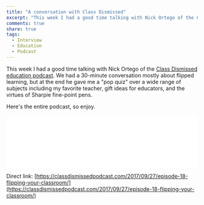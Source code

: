 ```yaml
---
title: "A conversation with Class Dismissed"
excerpt: "This week I had a good time talking with Nick Ortego of the Class Dismissed education podcast."
comments: true
share: true
tags:
  - Interview
  - Education 
  - Podcast 
---
```


This week I had a good time talking with Nick Ortego of the [Class Dismissed education podcast](https://classdismissedpodcast.com/). We had a 30-minute conversation mostly about flipped learning, but at the end he gave me a "pop quiz" over a wide range of subjects including my favorite teacher, gift ideas for educators, and the virtues of Sharpie fine-point pens. 

Here's the entire podcast, so enjoy. 

<iframe src="//player.blubrry.com/?media_url=https%3A%2F%2Fmedia.blubrry.com%2Fclassdismissed%2Fcontent.blubrry.com%2Fclassdismissed%2FEp_18.mp3&amp;podcast_link=https%3A%2F%2Fclassdismissedpodcast.com%2F2017%2F09%2F27%2Fepisode-18-flipping-your-classroom%2F" scrolling="no" width="100%" height="138px" frameborder="0"></iframe>

Direct link: [https://classdismissedpodcast.com/2017/09/27/episode-18-flipping-your-classroom/](https://classdismissedpodcast.com/2017/09/27/episode-18-flipping-your-classroom/)
